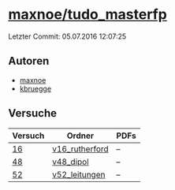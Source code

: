 # [maxnoe/tudo_masterfp](https://github.com/maxnoe/tudo_masterfp)

Letzter Commit: 05.07.2016 12:07:25

## Autoren
- [maxnoe](https://github.com/maxnoe)
- [kbruegge](https://github.com/kbruegge)

## Versuche

|       Versuch        |                                       Ordner                                       |PDFs|
|----------------------|------------------------------------------------------------------------------------|----|
|[16](../../versuch/16)|[v16_rutherford](https://github.com/maxnoe/tudo_masterfp/tree/master/v16_rutherford)|–   |
|[48](../../versuch/48)|[v48_dipol](https://github.com/maxnoe/tudo_masterfp/tree/master/v48_dipol)          |–   |
|[52](../../versuch/52)|[v52_leitungen](https://github.com/maxnoe/tudo_masterfp/tree/master/v52_leitungen)  |–   |
